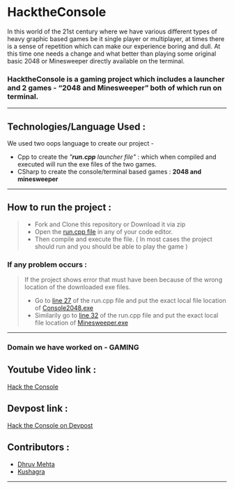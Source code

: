 # HacktheConsole

In this world of the 21st century where we have various different types of heavy graphic based games be it single player or multiplayer, at times there is a sense of repetition which can make our experience boring and dull. At this time one needs a change and what better than playing some original basic 2048 or Minesweeper directly available on the terminal. 

### HacktheConsole is a gaming project which includes a launcher and 2 games - “2048 and Minesweeper” both of which run on terminal. 

---

## Technologies/Language Used :

We used two oops language to create our project -

- Cpp to create the *"**run.cpp** launcher file"* : which when compiled and executed will run the exe files of the two games. 
- CSharp to create the console/terminal based games : **2048 and minesweeper** 

--- 

## How to run the project : 

> - Fork and Clone this repository or Download it via zip 
> - Open the [run.cpp file](https://github.com/Dhruv-194/HacktheConsole/blob/master/Source/run.cpp) in any of your code editor. 
> - Then compile and execute the file. ( In most cases the project should run and you should be able to play the game ) 

### If any problem occurs : 

> If the project shows error that must have been because of the wrong location of the downloaded exe files. 
>  - Go to [line 27](https://github.com/Dhruv-194/HacktheConsole/blob/5ce54cab3c1dffb4532ffd73e6cd33d1834343d3/Source/run.cpp#L27) of the run.cpp file and put the exact local file location of [Console2048.exe](https://github.com/Dhruv-194/HacktheConsole/blob/master/Game/2048/Console2048.exe)
>  - Similarily go to [line 32](https://github.com/Dhruv-194/HacktheConsole/blob/5ce54cab3c1dffb4532ffd73e6cd33d1834343d3/Source/run.cpp#L32) of the run.cpp file and put the exact local file location of [Minesweeper.exe](https://github.com/Dhruv-194/HacktheConsole/blob/master/Game/Minesweeper/ConsoleMinesweep.exe)

--- 

### Domain we have worked on - GAMING

## Youtube Video link : 
[Hack the Console](https://youtu.be/wanYqkiD0Ow)

## Devpost link : 
[Hack the Console on Devpost](https://devpost.com/software/hacktheconsole)



## Contributors :

- [Dhruv Mehta](https://github.com/Dhruv-194)
- [Kushagra](https://github.com/kushagra10025)

---
